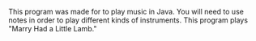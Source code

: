 This program was made for to play music in Java. You will need 
to use notes in order to play different kinds of instruments.
This program plays "Marry Had a Little Lamb."
